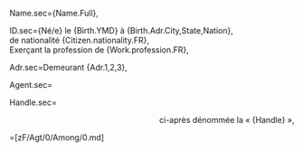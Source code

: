 Name.sec={Name.Full},

ID.sec={Né/e} le {Birth.YMD} à {Birth.Adr.City,State,Nation}, <br>de nationalité {Citizen.nationality.FR},<br>Exerçant la profession de {Work.profession.FR},

Adr.sec=Demeurant {Adr.1,2,3},

Agent.sec=</i>

Handle.sec=<div align="right">ci-après dénommée la « {Handle} »,</div>

=[zF/Agt/0/Among/0.md]